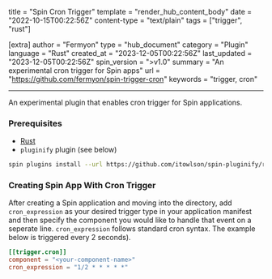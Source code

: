 title = "Spin Cron Trigger"
template = "render_hub_content_body"
date = "2022-10-15T00:22:56Z"
content-type = "text/plain"
tags = ["trigger", "rust"]

[extra]
author = "Fermyon"
type = "hub_document"
category = "Plugin"
language = "Rust"
created_at = "2023-12-05T00:22:56Z"
last_updated = "2023-12-05T00:22:56Z"
spin_version = ">v1.0"
summary = "An experimental cron trigger for Spin apps"
url = "https://github.com/fermyon/spin-trigger-cron"
keywords = "trigger, cron"

---


An experimental plugin that enables cron trigger for Spin applications. 

### Prerequisites
* [Rust](https://www.rust-lang.org/tools/install)
* `pluginify` plugin (see below)

```bash
spin plugins install --url https://github.com/itowlson/spin-pluginify/releases/download/canary/pluginify.json
```

### Creating Spin App With Cron Trigger

After creating a Spin application and moving into the directory, add `cron_expression` as your desired trigger type in your application manifest and then specify the component you would like to handle that event on a seperate line. `cron_expression` follows standard cron syntax. The example below is triggered every 2 seconds).

```toml
[[trigger.cron]]
component = "<your-component-name>"
cron_expression = "1/2 * * * * *"
```
